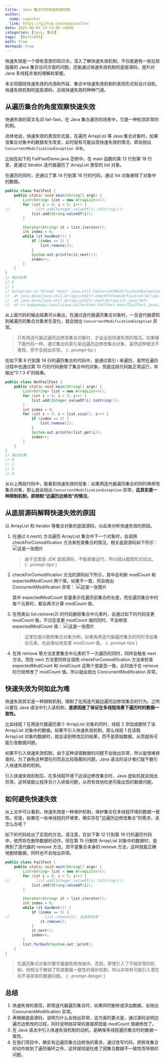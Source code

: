 ```yaml
---
title:  Java 集合中的快速失效机制
author:
  name: superhsc
  link: https://github.com/maxpixelton
date: 2021-06-02 23:33:00 +0800
categories: [Java, 集合]
tags:  [RefulAPI]
math: true
mermaid: true
---
```


快速失效是一个很有意思的知识点，深入了解快速失效机制，不仅能避免一些比较隐蔽的 Java 集合访问方面的问题，还能通过快速失效机制的底层源码，提升对 Java 多线程并发的理解和掌握。

本文将围绕快速失效的内涵和外延、集合中快速失效机制的表现形式和设计动机、快速失效机制的底层源码，总结快速失效的种种门道。

## 从遍历集合的角度观察快速失效

快速失效的英文名词 fail-fast，在 Java 集合遍历的场景中，它是一种检测异常的机制。

具体地说，快速失效的表现形式是，在遍历 ArrayList 等 Java 集合对象时，如果该集合对象中的数据发生改变，此时就有可能出现快速失效的情况，即会抛出 `ConcurrentModificationException 异常`。

比如在如下的 FailFastDemo.java 范例中，在 main 函数的第 13 行到第 19 行里，是通过 Iterator 迭代器遍历了 ArrayList 类型的 list 对象。

在遍历的同时，还通过了第 14 行到第 16 行的代码，通过 list 对象删除了对象中的数据。

```java
public class FailFast {
    public static void main(String[] args) {
        List<String> list = new ArrayList<>();
        for (int i = 0; i < 5; i++) {
//            list.add(Integer.valueOf(i).toString());
            list.add(String.valueOf(i));
        }

        Iterator<String> it = list.iterator();
        int index = 0;
        while (it.hasNext()) {
            if (index == 2) {
                list.remove(2);
            }
            System.out.println(it.next());
            index++;
        }
    }
}
// 输出结果
// 0
// 1
// Exception in thread "main" java.util.ConcurrentModificationException
//	at java.base/java.util.ArrayList$Itr.checkForComodification(ArrayList.java:1013)
//	at java.base/java.util.ArrayList$Itr.next(ArrayList.java:967)
//	at cn.happymaya.snailsjava.collection.FailFast.main(FailFast.java:21)

```
从上面代码的输出结果可以看出，在通过迭代器遍历集合对象时，一旦迭代器感知到被遍历的集合对象发生变化，就会抛出 `ConcurrentModificationException` 异常。

> 只有用迭代器边遍历边修改集合对象时，才会出现快速失效的情况。如果像下面代码一样，通过集合的索引来边遍历边修改集合对象，虽然这种做法不推荐，但不会抛出异常。
{: .prompt-tip }

在如下第 8 行到第 14 行的遍历集合的代码中，是通过索引 i 来遍历，虽然在遍历过程中也通过第 10 行的代码删除了集合中的对象，但是这段代码能正常运行，并输出“0 1 3 4”的结果。

```java
public class NotFailFast {
    public static void main(String[] args) {
        List<String> list = new ArrayList<>();
        for (int i = 0; i < 5; i++) {
            list.add(Integer.valueOf(i).toString());
        }
        int index = 0;
        for (int i = 0; i < list.size(); i++) {
            if (index == 2) {
                list.remove(2);
            }
            System.out.println(list.get(i));
            index++;
        }
    }
}
// 输出结果
// 0
// 1
// 3
// 4
```

从以上两段代码中，能看到快速失效的现象：如果用迭代器遍历集合的同时再修改集合对象，那么就会抛出 `ConcurrentModificationException` 异常，**这其实是一种限制机制，即限制“边遍历边修改”的情况**。

## 从底层源码解释快速失效的原因

以 ArrayList 和 Iterator 等集合对象的底层源码，以此来分析快速失效的原因。

1. 在通过 it.next() 方法遍历 ArrayList 集合中下一个对象时，会调用 checkForComodification 方法来检查集合的情况，相关底层源码如下所示：
   ![这是一张图片](https://maxpixelton.github.io/images/assert/java/collection/java-collection-fail-fast-1.png)

   > 由于这里是 JDK 底层源码，不能直接运行，所以就以截图形式给出。
   {: .prompt-tips }

2. checkForComodification 方法的源码如下所示，其中会判断 modCount 和 expectedModCount 两个值，如果不一致，则会抛出 ConcurrentModification 异常：
   ![这是一张图片](https://maxpixelton.github.io/images/assert/java/collection/java-collection-fail-fast-2.png)
   
   其中 expectedModCount 变量表示在遍历前集合的长度，而在遍历集合中的每个元素时，都会再次计算 modCount 值。

3. 在用类似 list.remove(2) 的代码删除集合中元素时，会通过如下的代码变更 modCount 值，不过在变更 modCount 值的同时，不会修改 expectedModCount 值：
   ![这是一张图片](https://maxpixelton.github.io/images/assert/java/collection/java-collection-fail-fast-3.png)
   
   > 这里仅是以删除集合对象为例，如果再用迭代器遍历集合的同时添加集合元素，也会类似地变更 modCount 值。
   {: .prompt-tips }

4. 在用 remove 等方法变更集合中元素的下一次遍历的同时，同样会触发 next 方法，而在 next 方法里同样会调用 checkForComodification 方法来检查 expectedModCount 和 modCount 这两个值是否一致，此时由于在 remove 时已经修改了 modCount 值，所以就会抛出 ConcurrentModification 异常。


## 快速失效为何如此为难

快速失效其实是一种限制机制，限制了在用迭代器边遍历边修改集合的行为。之所以要在 Java 语法中引入该机制，**是原因是了保证在多线程场景下遍历时的数据一致性。**

比如线程 1 在用迭代器遍历某个 ArrayList 对象的同时，线程 2 添加或删除了该 ArrayList 对象中的数据。如果不引入快速失效机制，那么线程 1 在读取 ArrayList 对象的数据时，就会读到修改后的结果，而不是原始数据，从而就有可能引发数据问题。

如果不引入快速失效机制，由于这种读错数据的问题不会抛出异常，所以是很难排查的。为了避免这种潜在的而且比较隐蔽的问题，Java 语法的设计者们就干脆引入快速失效的机制。

引入快速失效机制后，在多线程环境下边读边修改集合时，Java 虚拟机就会抛出异常，这样就能让程序员介入排查问题，从而有效地杜绝可能出现的数据问题。

## 如何避免快速失效

从上文中可以看到，快速失效是一种保护机制，保护集合在多线程环境的数据一致性。但是，如果在一些单线程的环境里，确实存在“边遍历边修改集合”的需求，该怎么办呢？

如下的代码给出了实现的方法。请注意，在如下第 12 行到第 19 行的遍历代码中，依然存在删除数据的动作，但在第 15 行删除 ArrayList 对象中的数据时，是用到了迭代器的 remove 方法，而不是集合本身的 remove 方法，这样就能正确地删除数据，同时也不会抛出异常。

```java
public class FailFast {
    public static void main(String[] args) {
        List<String> list = new ArrayList<>();
        for (int i = 0; i < 5; i++) {
//            list.add(Integer.valueOf(i).toString());
            list.add(String.valueOf(i));
        }

        Iterator<String> it = list.iterator();
        int index = 0;
        while (it.hasNext()) {
            if (index == 3) {
//                list.remove(2); 会排除异常
                it.remove();
            }
            it.next();
            index++;
        }
        list.forEach(System.out::print);
    }
}
```

> 在遍历集合对象时要尽量避免修改操作。否则，即使引入了不抛异常的机制，但相当于撤销了检查数据一致性的保护机制，所以非常有可能引入潜在的不易排查的数据问题。
{: .prompt-danger }

## 总结

1. 快速失效的表现，即用迭代器遍历集合时，如果同时删除或添加数据，会抛出 ConcurrentModification 异常。
2. 再根据底层源码，说明为什么会抛出异常，这方面的要点是，通过源码说明边遍历边修改的过程，同时说明抛异常的直接原因是 modCount 值被修改了。
3. 在 Java 语法中引入快速失效机制的动机，是确保多线程遍历集合时的数据一致性。
4. 在我们项目中，确实有边遍历集合边修改的需求，通过改写代码，把修改集合的动作放到了遍历循环之外，这样就彻底杜绝了因集合数据不一致性而导致的问题。
